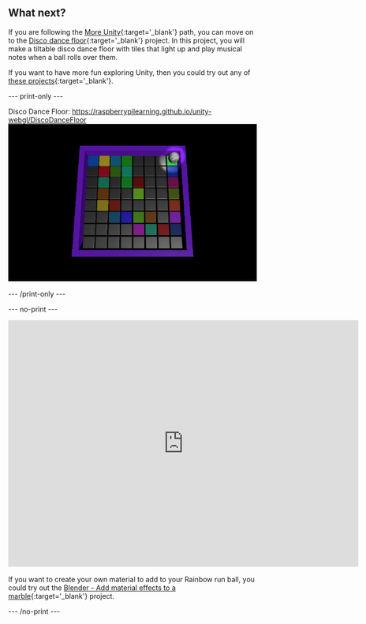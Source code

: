 ## What next?

If you are following the [More Unity](https://projects.raspberrypi.org/en/raspberrypi/more-unity){:target='_blank'} path, you can move on to the [Disco dance floor](https://projects.raspberrypi.org/en/projects/disco-dance-floor){:target='_blank'} project. In this project, you will make a tiltable disco dance floor with tiles that light up and play musical notes when a ball rolls over them.

If you want to have more fun exploring Unity, then you could try out any of [these projects](https://projects.raspberrypi.org/en/projects?software%5B%5D=unity){:target='_blank'}.

--- print-only ---

Disco Dance Floor: https://raspberrypilearning.github.io/unity-webgl/DiscoDanceFloor
![An image of the finished Disco dance floor project showing coloured tiles and a ball with mirror ball material. The floor is tilted at an angle.](images/disco-dance-floor.png)

--- /print-only ---

--- no-print ---
<iframe allowtransparency="true" width="710" height="500" src="https://raspberrypilearning.github.io/unity-webgl/DiscoDanceFloor" scrolling="no" frameborder="0"></iframe>

If you want to create your own material to add to your Rainbow run ball, you could try out the [Blender - Add material effects to a marble](https://projects.raspberrypi.org/en/projects/blender-marble){:target='_blank'} project. 

--- /no-print ---
